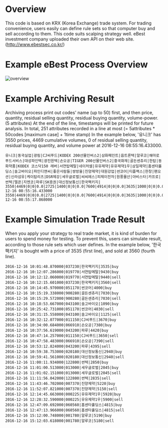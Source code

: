 # Overview
This code is based on KRX (Korea Exchange) trade system. For trading convenience, users easily can define rule sets so that computer buy and sell according to them. This code suits scalping strategy well. eBest investment company uploaded their own API on their web site. (http://www.ebestsec.co.kr/)

# Example eBest Process Overview
![overview](https://github.com/yoonsungkim87/stock_trade/blob/master/stock_ebest.png)

# Example Archiving Result
Archiving process print out codes' name (up to 50) first, and then price, quantity, residual selling quantity, residual buying quantity, volume-power. (5 attributes) At the end of the line, timestamps will be printed for future analysis. In total, 251 attributes recorded in a line at most (= 5attributes * 50codes [maximum case] + 1time stamp) In the example below, '유니크' has 3550 prices, 4469 cumulative volumes, 0 of residual selling quantity, residual buying quantity, and volume power at 2016-12-16 08:55:16.433000.
```
유니크|동국실업|광림|CJ씨푸드|KODEX 200선물인버스2|삼화페인트|옵트론텍|알루코|해마로푸드서비스|대성파인텍|광진윈텍|손오공|TIGER 200선물인버스2|흥국화재|골든센츄리|한탑|동화약품|KODEX 코스닥150 레버|서연탑메탈|네이처셀|유유제약|유유제약1우|삼일제약|홈센타홀딩스|솔고바이오|파인디앤씨|좋은사람들|쌍방울|진양제약|대원강업|썬코어|티플랙스|한창|팬오션|신라섬유|케이탑리츠|DSR제강|세우글로벌|씨씨에스|피제이전자|원풍물산|아비스타|카프로|썬텍|텔콘|지엔코|파루|SK증권|대신정보통신|한국팩키지|
3550|4469|0|0|0.0|2725|1400|0|0|0.0|7600|4914|0|0|0.0|3635|1000|0|0|0.0|9520|55|0|0|0.0|9990|0|0|0|0.0|5560|5834|0|0|0.0|5160|8527|0|0|0.0|1935|3706|0|0|0.0|2735|5808|0|0|0.0|5450|3364|0|0|0.0|6590|512|0|0|0.0|9555|600|0|0|0.0|3615|0|0|0|0.0|6780|200|0|0|0.0|2245|0|0|0|0.0|7940|0|0|0|0.0|8195|3633|0|0|0.0|9510|11132|0|0|0.0|4660|500|0|0|0.0|9350|0|0|0|0.0|5760|0|0|0|0.0|8090|0|0|0|0.0|4810|37454|0|0|0.0|1040|3118|0|0|0.0|8390|11|0|0|0.0|2460|25545|0|0|0.0|2030|780|0|0|0.0|4830|0|0|0|0.0|4135|0|0|0|0.0|4050|38766|0|0|0.0|2425|3803|0|0|0.0|5950|3388|0|0|0.0|3800|8715|0|0|0.0|2480|0|0|0|0.0|1900|3000|0|0|0.0|8750|2261|0|0|0.0|2025|32282|0|0|0.0|2300|5178|0|0|0.0|7650|0|0|0|0.0|3405|99|0|0|0.0|1055|1102|0|0|0.0|5980|1287|0|0|0.0|2830|8370|0|0|0.0|4230|10|0|0|0.0|8100|1266|0|0|0.0|4290|0|0|0|0.0|1055|1133|0|0|0.0|2945|16893|0|0|0.0|3495|14972|0|0|0.0|2016-12-16 08:55:16.433000
3550|4469|0|0|0.0|2725|1400|0|0|0.0|7600|4914|0|0|0.0|3635|1000|0|0|0.0|9520|55|0|0|0.0|9990|0|0|0|0.0|5560|5834|0|0|0.0|5160|8527|0|0|0.0|1935|3706|0|0|0.0|2735|5808|0|0|0.0|5450|3364|0|0|0.0|6590|512|0|0|0.0|9555|600|0|0|0.0|3615|0|0|0|0.0|6780|200|0|0|0.0|2245|0|0|0|0.0|7940|0|0|0|0.0|8195|3633|0|0|0.0|9510|11132|0|0|0.0|4660|500|0|0|0.0|9350|0|0|0|0.0|5760|0|0|0|0.0|8090|0|0|0|0.0|4810|37454|0|0|0.0|1040|3118|0|0|0.0|8390|11|0|0|0.0|2460|25545|0|0|0.0|2030|780|0|0|0.0|4830|0|0|0|0.0|4135|0|0|0|0.0|4050|38766|0|0|0.0|2425|3803|0|0|0.0|5950|3388|0|0|0.0|3800|8715|0|0|0.0|2480|0|0|0|0.0|1900|3000|0|0|0.0|8750|2261|0|0|0.0|2025|32282|0|0|0.0|2300|5178|0|0|0.0|7650|0|0|0|0.0|3405|99|0|0|0.0|1055|1102|0|0|0.0|5980|1287|0|0|0.0|2830|8370|0|0|0.0|4230|10|0|0|0.0|8100|1266|0|0|0.0|4290|0|0|0|0.0|1055|1133|0|0|0.0|2945|16893|0|0|0.0|3495|14972|0|0|0.0|2016-12-16 08:55:17.868000
```

# Example Simulation Trade Result
When you apply your strategy to real trade market, it is kind of burden for users to spend money for testing. To prevent this, users can simulate result, according to those rule sets which user defines. In the example below, '한국팩키지' is bought with a price of 3535 (first line), and sold at 3560 (fourth line).
```
2016-12-16 10:01:48.870000|037230|한국팩키지|3535|buy
2016-12-16 10:12:07.286000|019770|서연탑메탈|9430|buy
2016-12-16 10:12:12.060000|019770|서연탑메탈|9440|sell
2016-12-16 10:12:15.601000|037230|한국팩키지|3560|sell
2016-12-16 10:14:45.970000|051170|썬코어|4000|buy
2016-12-16 10:15:19.338000|900280|골든센츄리|7030|buy
2016-12-16 10:15:29.572000|900280|골든센츄리|7030|sell
2016-12-16 10:18:53.667000|043100|솔고바이오|1090|buy
2016-12-16 10:25:42.731000|051170|썬코어|4030|sell
2016-12-16 10:31:15.558000|043100|솔고바이오|1125|sell
2016-12-16 10:32:12.077000|011150|CJ씨푸드|3670|buy
2016-12-16 10:34:00.684000|066910|손오공|7380|buy
2016-12-16 10:37:56.619000|043200|파루|4420|buy
2016-12-16 10:47:14.257000|011150|CJ씨푸드|3650|sell
2016-12-16 10:47:58.483000|066910|손오공|7390|sell
2016-12-16 10:53:12.824000|043200|파루|4395|sell
2016-12-16 10:59:38.753000|020180|대신정보통신|2940|buy
2016-12-16 10:59:41.561000|020180|대신정보통신|2940|sell
2016-12-16 11:00:11.934000|122800|썬텍|2850|buy
2016-12-16 11:01:00.513000|013000|세우글로벌|2045|buy
2016-12-16 11:01:02.151000|013000|세우글로벌|2045|sell
2016-12-16 11:11:56.042000|122800|썬텍|2835|sell
2016-12-16 11:43:46.702000|007370|진양제약|5220|buy
2016-12-16 11:52:07.821000|007370|진양제약|5150|sell
2016-12-16 12:14:45.663000|000225|유유제약1우|5920|buy
2016-12-16 12:28:32.590000|000225|유유제약1우|5900|sell
2016-12-16 12:47:09.692000|060560|홈센타홀딩스|4815|buy
2016-12-16 12:47:13.966000|060560|홈센타홀딩스|4815|sell
2016-12-16 15:12:00.748000|001780|알루코|5190|buy
2016-12-16 15:12:03.618000|001780|알루코|5180|sell
```